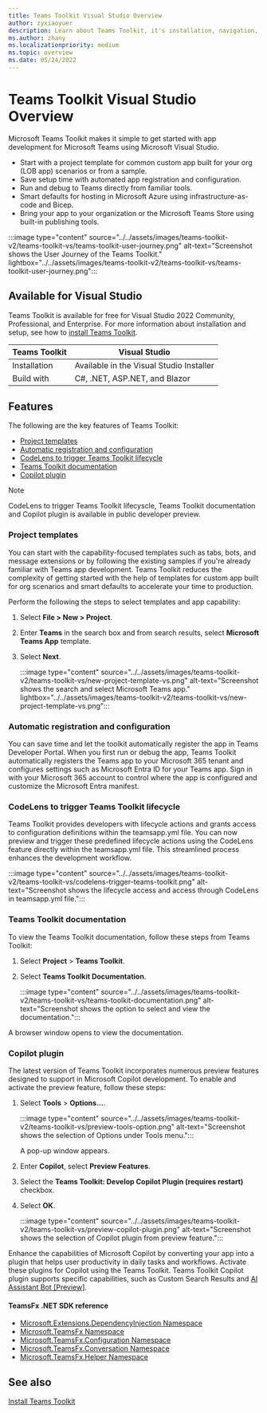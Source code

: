 ```yaml
---
title: Teams Toolkit Visual Studio Overview
author: zyxiaoyuer
description: Learn about Teams Toolkit, it's installation, navigation, and user journey. Teams Toolkit is available for Visual Studio.
ms.author: zhany
ms.localizationpriority: medium
ms.topic: overview
ms.date: 05/24/2022
---
```


# Teams Toolkit Visual Studio Overview

Microsoft Teams Toolkit makes it simple to get started with app development for Microsoft Teams using Microsoft Visual Studio.

* Start with a project template for common custom app built for your org (LOB app) scenarios or from a sample.
* Save setup time with automated app registration and configuration.
* Run and debug to Teams directly from familiar tools.
* Smart defaults for hosting in Microsoft Azure using infrastructure-as-code and Bicep.
* Bring your app to your organization or the Microsoft Teams Store using built-in publishing tools.

:::image type="content" source="../../assets/images/teams-toolkit-v2/teams-toolkit-vs/teams-toolkit-user-journey.png" alt-text="Screenshot shows the User Journey of the Teams Toolkit." lightbox="../../assets/images/teams-toolkit-v2/teams-toolkit-vs/teams-toolkit-user-journey.png":::

## Available for Visual Studio

Teams Toolkit is available for free for Visual Studio 2022 Community, Professional, and Enterprise. For more information about installation and setup, see how to [install Teams Toolkit](./install-Teams-Toolkit-vs.md).

| Teams Toolkit | Visual Studio |
| - | ------------- |
| Installation | Available in the Visual Studio Installer |
| Build with | C#, .NET, ASP.NET, and Blazor |

## Features

The following are the key features of Teams Toolkit:

* [Project templates](#project-templates)
* [Automatic registration and configuration](#automatic-registration-and-configuration)
* [CodeLens to trigger Teams Toolkit lifecycle](#codelens-to-trigger-teams-toolkit-lifecycle)
* [Teams Toolkit documentation](#teams-toolkit-documentation)
* [Copilot plugin](#copilot-plugin)

> [!NOTE]
> CodeLens to trigger Teams Toolkit lifecyscle, Teams Toolkit documentation and Copilot plugin is available in public developer preview.

### Project templates

You can start with the capability-focused templates such as tabs, bots, and message extensions or by following the existing samples if you're already familiar with Teams app development. Teams Toolkit reduces the complexity of getting started with the help of templates for custom app built for org scenarios and smart defaults to accelerate your time to production.

Perform the following the steps to select templates and app capability:

1. Select **File > New > Project**.

1. Enter **Teams** in the search box and from search results, select **Microsoft Teams App** template.

1. Select **Next**.

   :::image type="content" source="../../assets/images/teams-toolkit-v2/teams-toolkit-vs/new-project-template-vs.png" alt-text="Screenshot shows the search and select Microsoft Teams app." lightbox="../../assets/images/teams-toolkit-v2/teams-toolkit-vs/new-project-template-vs.png":::

### Automatic registration and configuration

You can save time and let the toolkit automatically register the app in Teams Developer Portal. When you first run or debug the app, Teams Toolkit automatically registers the Teams app to your Microsoft 365 tenant and configures settings such as Microsoft Entra ID for your Teams app. Sign in with your Microsoft 365 account to control where the app is configured and customize the Microsoft Entra manifest.

### CodeLens to trigger Teams Toolkit lifecycle

Teams Toolkit provides developers with lifecycle actions and grants access to configuration definitions within the teamsapp.yml file. You can now preview and trigger these predefined lifecycle actions using the CodeLens feature directly within the teamsapp.yml file. This streamlined process enhances the development workflow.

   :::image type="content" source="../../assets/images/teams-toolkit-v2/teams-toolkit-vs/codelens-trigger-teams-toolkit.png" alt-text="Screenshot shows the lifecycle access and access through CodeLens in teamsapp.yml file.":::

### Teams Toolkit documentation

To view the Teams Toolkit documentation, follow these steps from Teams Toolkit:

1. Select **Project** > **Teams Toolkit**.

1. Select **Teams Toolkit Documentation**.

   :::image type="content" source="../../assets/images/teams-toolkit-v2/teams-toolkit-vs/teams-toolkit-documentation.png" alt-text="Screenshot shows the option to select and view the documentation.":::

A browser window opens to view the documentation.

### Copilot plugin

The latest version of Teams Toolkit incorporates numerous preview features designed to support in Microsoft Copilot development. To enable and activate the preview feature, follow these steps:

1. Select **Tools** > **Options...**.

   :::image type="content" source="../../assets/images/teams-toolkit-v2/teams-toolkit-vs/preview-tools-option.png" alt-text="Screenshot shows the selection of Options under Tools menu.":::

    A pop-up window appears.

1. Enter **Copilot**, select **Preview Features**.

1. Select the **Teams Toolkit: Develop Copilot Plugin (requires restart)** checkbox.

1. Select **OK**.

   :::image type="content" source="../../assets/images/teams-toolkit-v2/teams-toolkit-vs/preview-copilot-plugin.png" alt-text="Screenshot shows the selection of Copilot plugin from preview feature.":::

Enhance the capabilities of Microsoft Copilot by converting your app into a plugin that helps user productivity in daily tasks and workflows. Activate these plugins for Copilot using the Teams Toolkit. Teams Toolkit Copilot plugin supports specific capabilities, such as Custom Search Results and [AI Assistant Bot [Preview]](/microsoft-365-copilot/extensibility/).

#### TeamsFx .NET SDK reference

* [Microsoft.Extensions.DependencyInjection Namespace](/../dotnet/api/Microsoft.Extensions.DependencyInjection)
* [Microsoft.TeamsFx Namespace](/../dotnet/api/Microsoft.TeamsFx)
* [Microsoft.TeamsFx.Configuration Namespace](/../dotnet/api/Microsoft.TeamsFx.Configuration)
* [Microsoft.TeamsFx.Conversation Namespace](/../dotnet/api/Microsoft.TeamsFx.Conversation)
* [Microsoft.TeamsFx.Helper Namespace](/../dotnet/api/Microsoft.TeamsFx.Helper)

## See also

[Install Teams Toolkit](install-Teams-Toolkit-vs.md)